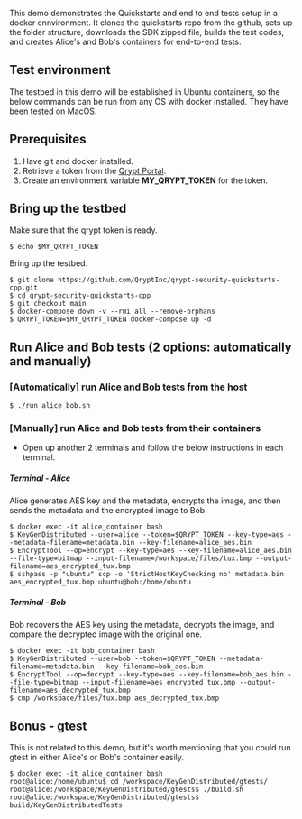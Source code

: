 This demo demonstrates the Quickstarts and end to end tests setup in a docker ennvironment. It clones the quickstarts repo from the github, sets up the folder structure, downloads the SDK zipped file, builds the test codes, and creates Alice's and Bob's containers for end-to-end tests.

## Test environment
The testbed in this demo will be established in Ubuntu containers, so the below commands can be run from any OS with docker installed. They have been tested on MacOS.

## Prerequisites
1. Have git and docker installed.
1. Retrieve a token from the [Qrypt Portal](https://portal.qrypt.com/tokens).
1. Create an environment variable **MY_QRYPT_TOKEN** for the token.

## Bring up the testbed
Make sure that the qrypt token is ready. 
```
$ echo $MY_QRYPT_TOKEN
```

Bring up the testbed.
```
$ git clone https://github.com/QryptInc/qrypt-security-quickstarts-cpp.git
$ cd qrypt-security-quickstarts-cpp
$ git checkout main
$ docker-compose down -v --rmi all --remove-orphans
$ QRYPT_TOKEN=$MY_QRYPT_TOKEN docker-compose up -d
```

## Run Alice and Bob tests (2 options: automatically and manually)

### [Automatically] run Alice and Bob tests from the host
```
$ ./run_alice_bob.sh
```

### [Manually] run Alice and Bob tests from their containers

- Open up another 2 terminals and follow the below instructions in each terminal.

##### Terminal - Alice
Alice generates AES key and the metadata, encrypts the image, and then sends the metadata and the encrypted image to Bob.
```
$ docker exec -it alice_container bash
$ KeyGenDistributed --user=alice --token=$QRYPT_TOKEN --key-type=aes --metadata-filename=metadata.bin --key-filename=alice_aes.bin
$ EncryptTool --op=encrypt --key-type=aes --key-filename=alice_aes.bin --file-type=bitmap --input-filename=/workspace/files/tux.bmp --output-filename=aes_encrypted_tux.bmp
$ sshpass -p "ubuntu" scp -o 'StrictHostKeyChecking no' metadata.bin aes_encrypted_tux.bmp ubuntu@bob:/home/ubuntu
```

##### Terminal - Bob
Bob recovers the AES key using the metadata, decrypts the image, and compare the decrypted image with the original one.
```
$ docker exec -it bob_container bash
$ KeyGenDistributed --user=bob --token=$QRYPT_TOKEN --metadata-filename=metadata.bin --key-filename=bob_aes.bin
$ EncryptTool --op=decrypt --key-type=aes --key-filename=bob_aes.bin --file-type=bitmap --input-filename=aes_encrypted_tux.bmp --output-filename=aes_decrypted_tux.bmp
$ cmp /workspace/files/tux.bmp aes_decrypted_tux.bmp
```


## Bonus - gtest
This is not related to this demo, but it's worth mentioning that you could run gtest in either Alice's or Bob's container easily.
```
$ docker exec -it alice_container bash
root@alice:/home/ubuntu$ cd /workspace/KeyGenDistributed/gtests/
root@alice:/workspace/KeyGenDistributed/gtests$ ./build.sh
root@alice:/workspace/KeyGenDistributed/gtests$ build/KeyGenDistributedTests
```
